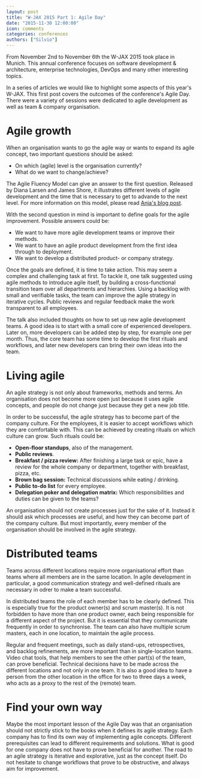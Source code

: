```yaml
---
layout: post
title: "W-JAX 2015 Part 1: Agile Day"
date: "2015-11-30 12:00:00"
icon: comments
categories: conferences
authors: ["Silvio"]
---
```


From November 2nd to November 6th the W-JAX 2015 took place in Munich. This annual conference focuses on software development & architecture, enterprise technologies, DevOps and many other interesting topics.

In a series of articles we would like to highlight some aspects of this year's W-JAX. This first post covers the    outcomes of the conference's Agile Day. There were a variety of sessions were dedicated to agile development as well as team & company organisation.

# Agile growth

When an organisation wants to go the agile way or wants to expand its agile concept, two important questions should be asked:

* On which (agile) level is the organisation currently?
* What do we want to change/achieve?

The Agile Fluency Model can give an answer to the first question. Released by Diana Larsen and James Shore, it illustrates different levels of agile development and the time that is necessary to get to advande to the next level. For more information on this model, please read [Anja's blog post](https://developer.epages.com/blog/2015/09/24/agile-fluency.html).

With the second question in mind is important to define goals for the agile improvement. Possible answers could be:

* We want to have more agile development teams or improve their methods.
* We want to have an agile product development from the first idea through to deployment.
* We want to develop a distributed product- or company strategy.

Once the goals are defined, it is time to take action. This may seem a complex and challenging task at first. To tackle it, one talk suggested using agile methods to introduce agile itself, by building a cross-functional transition team over all departments and hierarchies. Using a backlog with small and verifiable tasks, the team can improve the agile strategy in iterative cycles. Public reviews and regular feedback make the work transparent to all employees.

The talk also included thoughts on how to set up new agile development teams. A good idea is to start with a small core of experienced developers. Later on, more developers can be added step by step, for example one per month. Thus, the core team has some time to develop the first rituals and workflows, and later new developers can bring their own ideas into the team.

# Living agile

An agile strategy is not only about frameworks, methods and terms. An organisation does not become more open just because it uses agile concepts, and people do not change just because they get a new job title.

In order to be successful, the agile strategy has to become part of the company culture. For the employees, it is easier to accept workflows which they are comfortable with. This can be achieved by creating rituals on which culture can grow. Such rituals could be:

* **Open-floor standups**, also of the management.
* **Public reviews**.
* **Breakfast / pizza review:** After finishing a large task or epic, have a review for the whole company or department, together with breakfast, pizza, etc.
* **Brown bag session:** Technical discussions while eating / drinking.
* **Public to-do list** for every employee.
* **Delegation poker and delegation matrix:** Which responsibilities and duties can be given to the teams?

An organisation should not create processes just for the sake of it. Instead it should ask which processes are useful, and how they can become part of the company culture. But most importantly, every member of the organisation should be involved in the agile strategy.

# Distributed teams

Teams across different locations require more organisational effort than teams where all members are in the same location. In agile development in particular, a good communication strategy and well-defined rituals are necessary in odrer to make a team successful.

In distributed teams the role of each member has to be clearly defined. This is especially true for the product owner(s) and scrum master(s). It is not forbidden to have more than one product owner, each being responsible for a different aspect of the project. But it is essential that they communicate frequently in order to synchronise. The team can also have multiple scrum masters, each in one location, to maintain the agile process.

Regular and frequent meetings, such as daily stand-ups, retrospectives, and backlog refinements, are more important than in single-location teams. Video chat tools, that help members to see the other part(s) of the team, can prove beneficial. Technical decisions have to be made across the different locations and not only in one team. It is also a good idea to have a person from the other location in the office for two to three days a week, who acts as a proxy to the rest of the (remote) team.

# Find your own way

Maybe the most important lesson of the Agile Day was that an organisation should not strictly stick to the books when it defines its agile strategy. Each company has to find its own way of implementing agile concepts. Different prerequisites can lead to different requirements and solutions. What is good for one company does not have to prove beneficial for another. The road to an agile strategy is iterative and explorative, just as the concept itself. Do not hesitate to change workflows that prove to be obstructive, and always aim for improvement.
